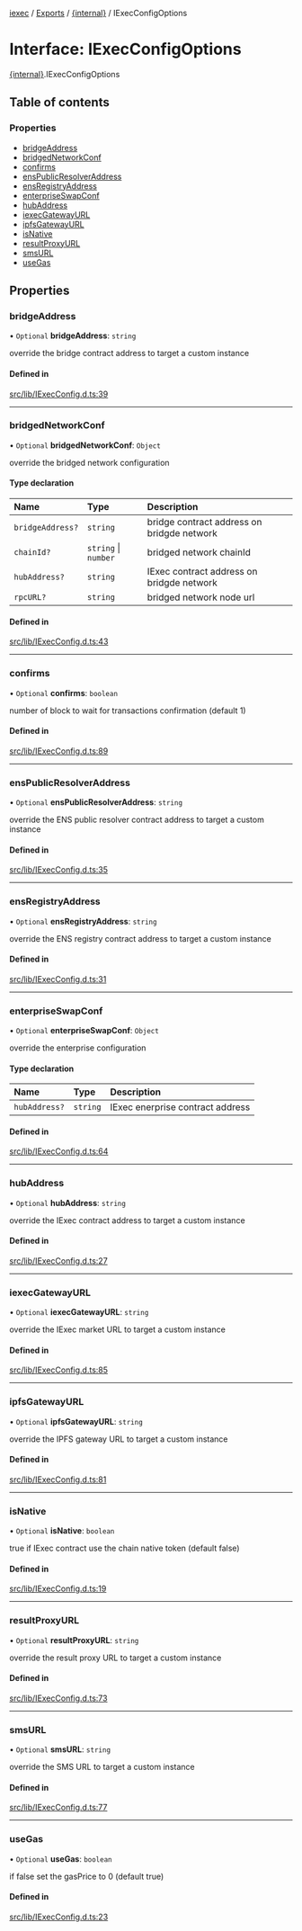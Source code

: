[iexec](../README.md) / [Exports](../modules.md) / [{internal}](../modules/internal_.md) / IExecConfigOptions

# Interface: IExecConfigOptions

[{internal}](../modules/internal_.md).IExecConfigOptions

## Table of contents

### Properties

- [bridgeAddress](internal_.IExecConfigOptions.md#bridgeaddress)
- [bridgedNetworkConf](internal_.IExecConfigOptions.md#bridgednetworkconf)
- [confirms](internal_.IExecConfigOptions.md#confirms)
- [ensPublicResolverAddress](internal_.IExecConfigOptions.md#enspublicresolveraddress)
- [ensRegistryAddress](internal_.IExecConfigOptions.md#ensregistryaddress)
- [enterpriseSwapConf](internal_.IExecConfigOptions.md#enterpriseswapconf)
- [hubAddress](internal_.IExecConfigOptions.md#hubaddress)
- [iexecGatewayURL](internal_.IExecConfigOptions.md#iexecgatewayurl)
- [ipfsGatewayURL](internal_.IExecConfigOptions.md#ipfsgatewayurl)
- [isNative](internal_.IExecConfigOptions.md#isnative)
- [resultProxyURL](internal_.IExecConfigOptions.md#resultproxyurl)
- [smsURL](internal_.IExecConfigOptions.md#smsurl)
- [useGas](internal_.IExecConfigOptions.md#usegas)

## Properties

### bridgeAddress

• `Optional` **bridgeAddress**: `string`

override the bridge contract address to target a custom instance

#### Defined in

[src/lib/IExecConfig.d.ts:39](https://github.com/iExecBlockchainComputing/iexec-sdk/blob/460192e/src/lib/IExecConfig.d.ts#L39)

___

### bridgedNetworkConf

• `Optional` **bridgedNetworkConf**: `Object`

override the bridged network configuration

#### Type declaration

| Name | Type | Description |
| :------ | :------ | :------ |
| `bridgeAddress?` | `string` | bridge contract address on bridgde network |
| `chainId?` | `string` \| `number` | bridged network chainId |
| `hubAddress?` | `string` | IExec contract address on bridgde network |
| `rpcURL?` | `string` | bridged network node url |

#### Defined in

[src/lib/IExecConfig.d.ts:43](https://github.com/iExecBlockchainComputing/iexec-sdk/blob/460192e/src/lib/IExecConfig.d.ts#L43)

___

### confirms

• `Optional` **confirms**: `boolean`

number of block to wait for transactions confirmation (default 1)

#### Defined in

[src/lib/IExecConfig.d.ts:89](https://github.com/iExecBlockchainComputing/iexec-sdk/blob/460192e/src/lib/IExecConfig.d.ts#L89)

___

### ensPublicResolverAddress

• `Optional` **ensPublicResolverAddress**: `string`

override the ENS public resolver contract address to target a custom instance

#### Defined in

[src/lib/IExecConfig.d.ts:35](https://github.com/iExecBlockchainComputing/iexec-sdk/blob/460192e/src/lib/IExecConfig.d.ts#L35)

___

### ensRegistryAddress

• `Optional` **ensRegistryAddress**: `string`

override the ENS registry contract address to target a custom instance

#### Defined in

[src/lib/IExecConfig.d.ts:31](https://github.com/iExecBlockchainComputing/iexec-sdk/blob/460192e/src/lib/IExecConfig.d.ts#L31)

___

### enterpriseSwapConf

• `Optional` **enterpriseSwapConf**: `Object`

override the enterprise configuration

#### Type declaration

| Name | Type | Description |
| :------ | :------ | :------ |
| `hubAddress?` | `string` | IExec enerprise contract address |

#### Defined in

[src/lib/IExecConfig.d.ts:64](https://github.com/iExecBlockchainComputing/iexec-sdk/blob/460192e/src/lib/IExecConfig.d.ts#L64)

___

### hubAddress

• `Optional` **hubAddress**: `string`

override the IExec contract address to target a custom instance

#### Defined in

[src/lib/IExecConfig.d.ts:27](https://github.com/iExecBlockchainComputing/iexec-sdk/blob/460192e/src/lib/IExecConfig.d.ts#L27)

___

### iexecGatewayURL

• `Optional` **iexecGatewayURL**: `string`

override the IExec market URL to target a custom instance

#### Defined in

[src/lib/IExecConfig.d.ts:85](https://github.com/iExecBlockchainComputing/iexec-sdk/blob/460192e/src/lib/IExecConfig.d.ts#L85)

___

### ipfsGatewayURL

• `Optional` **ipfsGatewayURL**: `string`

override the IPFS gateway URL to target a custom instance

#### Defined in

[src/lib/IExecConfig.d.ts:81](https://github.com/iExecBlockchainComputing/iexec-sdk/blob/460192e/src/lib/IExecConfig.d.ts#L81)

___

### isNative

• `Optional` **isNative**: `boolean`

true if IExec contract use the chain native token (default false)

#### Defined in

[src/lib/IExecConfig.d.ts:19](https://github.com/iExecBlockchainComputing/iexec-sdk/blob/460192e/src/lib/IExecConfig.d.ts#L19)

___

### resultProxyURL

• `Optional` **resultProxyURL**: `string`

override the result proxy URL to target a custom instance

#### Defined in

[src/lib/IExecConfig.d.ts:73](https://github.com/iExecBlockchainComputing/iexec-sdk/blob/460192e/src/lib/IExecConfig.d.ts#L73)

___

### smsURL

• `Optional` **smsURL**: `string`

override the SMS URL to target a custom instance

#### Defined in

[src/lib/IExecConfig.d.ts:77](https://github.com/iExecBlockchainComputing/iexec-sdk/blob/460192e/src/lib/IExecConfig.d.ts#L77)

___

### useGas

• `Optional` **useGas**: `boolean`

if false set the gasPrice to 0 (default true)

#### Defined in

[src/lib/IExecConfig.d.ts:23](https://github.com/iExecBlockchainComputing/iexec-sdk/blob/460192e/src/lib/IExecConfig.d.ts#L23)
